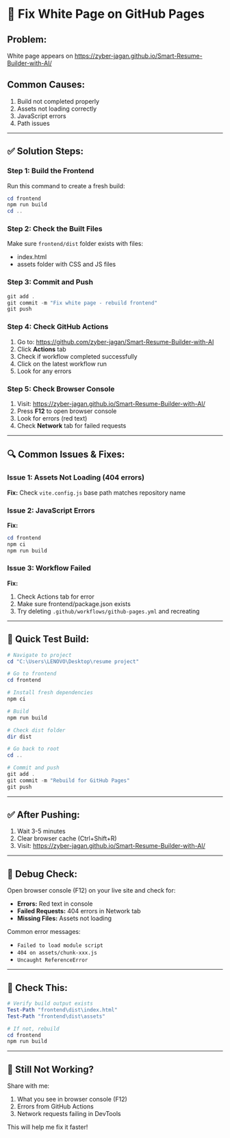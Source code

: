 # 🔧 Fix White Page on GitHub Pages

## Problem:
White page appears on https://zyber-jagan.github.io/Smart-Resume-Builder-with-AI/

## Common Causes:
1. Build not completed properly
2. Assets not loading correctly
3. JavaScript errors
4. Path issues

---

## ✅ Solution Steps:

### Step 1: Build the Frontend

Run this command to create a fresh build:

```powershell
cd frontend
npm run build
cd ..
```

### Step 2: Check the Built Files

Make sure `frontend/dist` folder exists with files:
- index.html
- assets folder with CSS and JS files

### Step 3: Commit and Push

```powershell
git add .
git commit -m "Fix white page - rebuild frontend"
git push
```

### Step 4: Check GitHub Actions

1. Go to: https://github.com/zyber-jagan/Smart-Resume-Builder-with-AI
2. Click **Actions** tab
3. Check if workflow completed successfully
4. Click on the latest workflow run
5. Look for any errors

### Step 5: Check Browser Console

1. Visit: https://zyber-jagan.github.io/Smart-Resume-Builder-with-AI/
2. Press **F12** to open browser console
3. Look for errors (red text)
4. Check **Network** tab for failed requests

---

## 🔍 Common Issues & Fixes:

### Issue 1: Assets Not Loading (404 errors)

**Fix:** Check `vite.config.js` base path matches repository name

### Issue 2: JavaScript Errors

**Fix:** 
```powershell
cd frontend
npm ci
npm run build
```

### Issue 3: Workflow Failed

**Fix:**
1. Check Actions tab for error
2. Make sure frontend/package.json exists
3. Try deleting `.github/workflows/github-pages.yml` and recreating

---

## 🚀 Quick Test Build:

```powershell
# Navigate to project
cd "C:\Users\LENOVO\Desktop\resume project"

# Go to frontend
cd frontend

# Install fresh dependencies
npm ci

# Build
npm run build

# Check dist folder
dir dist

# Go back to root
cd ..

# Commit and push
git add .
git commit -m "Rebuild for GitHub Pages"
git push
```

---

## ✅ After Pushing:

1. Wait 3-5 minutes
2. Clear browser cache (Ctrl+Shift+R)
3. Visit: https://zyber-jagan.github.io/Smart-Resume-Builder-with-AI/

---

## 🐛 Debug Check:

Open browser console (F12) on your live site and check for:

- **Errors:** Red text in console
- **Failed Requests:** 404 errors in Network tab
- **Missing Files:** Assets not loading

Common error messages:
- `Failed to load module script`
- `404 on assets/chunk-xxx.js`
- `Uncaught ReferenceError`

---

## 📝 Check This:

```powershell
# Verify build output exists
Test-Path "frontend\dist\index.html"
Test-Path "frontend\dist\assets"

# If not, rebuild
cd frontend
npm run build
```

---

## 🎯 Still Not Working?

Share with me:
1. What you see in browser console (F12)
2. Errors from GitHub Actions
3. Network requests failing in DevTools

This will help me fix it faster!


